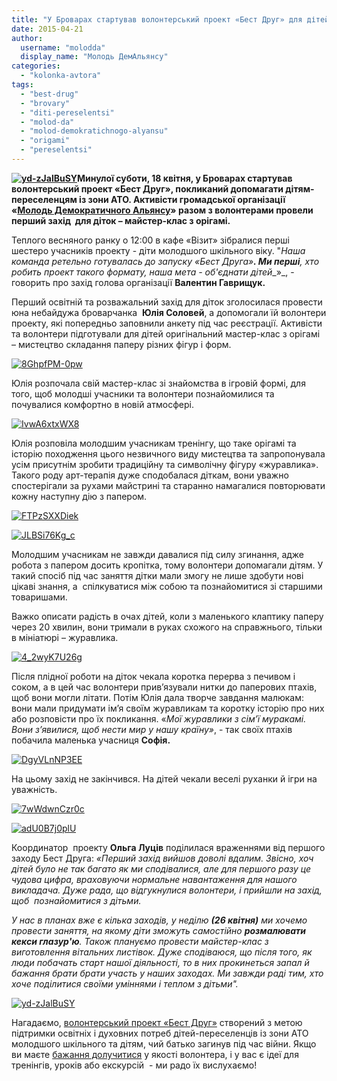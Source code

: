 ```yaml
---
title: "У Броварах стартував волонтерський проект «Бест Друг» для дітей із зони АТО"
date: 2015-04-21
author: 
  username: "molodda"
  display_name: "Молодь ДемАльянсу"
categories: 
  - "kolonka-avtora"
tags: 
  - "best-drug"
  - "brovary"
  - "diti-pereselentsi"
  - "molod-da"
  - "molod-demokratichnogo-alyansu"
  - "origami"
  - "pereselentsi"
---
```


**[![yd-zJalBuSY](https://mpz.brovary.org/wp-content/uploads/2015/04/yd-zJalBuSY.jpg)](https://mpz.brovary.org/wp-content/uploads/2015/04/yd-zJalBuSY.jpg)Минулої суботи, 18 квітня, у Броварах стартував волонтерський проект «Бест Друг», покликаний допомагати дітям-переселенцям із зони АТО. Активісти громадської організації «[Молодь Демократичного Альянсу](https://vk.com/molodabrovary)» разом з волонтерами провели перший захід  для діток – майстер-клас з орігамі.**

Теплого весняного ранку о 12:00 в кафе «Візит» зібралися перші шестеро учасників проекту - діти молодшого шкільного віку. "_Наша команда_ _ретельно готувалась до запуску_ _«Бест Друга»__. Ми перші__,_ _хто робить проект такого формату, наша мета - об'єднати дітей__»_, - говорить про захід голова організації **Валентин Гаврищук.**

Перший освітній та розважальний захід для діток зголосилася провести юна небайдужа броварчанка  **Юлія Соловей**, а допомогали їй волонтери проекту, які попередньо заповнили анкету під час реєстрації. Активісти та волонтери підготували для дітей оригінальний мастер-клас з орігамі – мистецтво складання паперу різних фігур і форм.

[![8GhpfPM-0pw](https://mpz.brovary.org/wp-content/uploads/2015/04/8GhpfPM-0pw.jpg)](https://mpz.brovary.org/wp-content/uploads/2015/04/8GhpfPM-0pw.jpg)

Юлія розпочала свій мастер-клас зі знайомства в ігровій формі, для того, щоб молодші учасники та волонтери познайомилися та почувалися комфортно в новій атмосфері.

[![IvwA6xtxWX8](https://mpz.brovary.org/wp-content/uploads/2015/04/IvwA6xtxWX8.jpg)](https://mpz.brovary.org/wp-content/uploads/2015/04/IvwA6xtxWX8.jpg)

Юлія розповіла молодшим учасникам тренінгу, що таке орігамі та історію походження цього незвичного виду мистецтва та запропонувала усім присутнім зробити традиційну та символічну фігуру «журавлика». Такого роду арт-терапія дуже сподобалася діткам, вони уважно спостерігали за рухами майстрині та старанно намагалися повторювати кожну наступну дію з папером.

[![FTPzSXXDiek](https://mpz.brovary.org/wp-content/uploads/2015/04/FTPzSXXDiek.jpg)](https://mpz.brovary.org/wp-content/uploads/2015/04/FTPzSXXDiek.jpg)

[![JLBSi76Kg_c](https://mpz.brovary.org/wp-content/uploads/2015/04/JLBSi76Kg_c.jpg)](https://mpz.brovary.org/wp-content/uploads/2015/04/JLBSi76Kg_c.jpg)

Молодшим учасникам не завжди давалися під силу згинання, адже робота з папером досить кропітка, тому волонтери допомагали дітям. У такий спосіб під час заняття дітки мали змогу не лише здобути нові цікаві знання, а  спілкуватися між собою та познайомитися зі старшими товаришами.

Важко описати радість в очах дітей, коли з маленького клаптику паперу через 20 хвилин, вони тримали в руках схожого на справжнього, тільки в мініатюрі – журавлика.

[![4_2wyK7U26g](https://mpz.brovary.org/wp-content/uploads/2015/04/4_2wyK7U26g.jpg)](https://mpz.brovary.org/wp-content/uploads/2015/04/4_2wyK7U26g.jpg)

Після плідної роботи на діток чекала коротка перерва з печивом і соком, а в цей час волонтери прив’язували нитки до паперових птахів, щоб вони могли літати. Потім Юлія дала творче завдання малюкам: вони мали придумати ім’я своїм журавликам та коротку історію про них або розповісти про їх покликання. «_Мої журавлики з сім’ї муракамі. Вони з’явилися, щоб нести мир у нашу країну»_, - так своїх птахів побачила маленька учасниця **Софія.**

[![DgyVLnNP3EE](https://mpz.brovary.org/wp-content/uploads/2015/04/DgyVLnNP3EE.jpg)](https://mpz.brovary.org/wp-content/uploads/2015/04/DgyVLnNP3EE.jpg)

На цьому захід не закінчився. На дітей чекали веселі руханки й ігри на уважність.

[![7wWdwnCzr0c](https://mpz.brovary.org/wp-content/uploads/2015/04/7wWdwnCzr0c.jpg)](https://mpz.brovary.org/wp-content/uploads/2015/04/7wWdwnCzr0c.jpg)

[![adU0B7j0plU](https://mpz.brovary.org/wp-content/uploads/2015/04/adU0B7j0plU.jpg)](https://mpz.brovary.org/wp-content/uploads/2015/04/adU0B7j0plU.jpg)

Координатор  проекту **Ольга Луців** поділилася враженнями від першого заходу Бест Друга: _«Перший захід вийшов доволі вдалим. Звісно, хоч дітей було не так багато як ми сподівалися, але для першого разу це чудова цифра, враховуючи нормальне навантаження для нашого викладача. Дуже рада, що відгукнулися волонтери, і прийшли на захід, щоб  познайомитися з дітьми._  

_У нас в планах вже є кілька заходів, у неділю **(26 квітня)** ми хочемо провести заняття, на якому діти зможуть самостійно **розмалювати кекси глазур'ю**. Також плануємо провести майстер-клас з виготовлення вітальних листівок. Дуже сподіваюся, що після того, як люди побачать старт нашої діяльності, то в них прокинеться запал й бажання брати брати участь у наших заходах. Ми завжди раді тим, хто хоче поділитися своїми уміннями і теплом з дітьми"._

[![yd-zJalBuSY](https://mpz.brovary.org/wp-content/uploads/2015/04/yd-zJalBuSY.jpg)](https://mpz.brovary.org/wp-content/uploads/2015/04/yd-zJalBuSY.jpg)

Нагадаємо, [волонтерський проект «Бест Друг»](https://vk.com/public82253493) створений з метою підтримки освітніх і духовних потреб дітей-переселенців із зони АТО молодшого шкільного та дітям, чий батько загинув під час війни. Якщо ви маєте [бажання долучитися](https://vk.com/public82253493) у якості волонтера, і у вас є ідеї для тренінгів, уроків або екскурсій  - ми радо їх вислухаємо!
